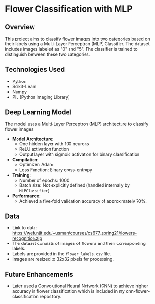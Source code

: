 # Flower Classification with MLP 

## Overview 
This project aims to classify flower images into two categories based on their labels using a Multi-Layer Perceptron (MLP) Classifier. The dataset includes images labeled as "0" and "5". The classifier is trained to distinguish between these two categories.

## Technologies Used 
- Python
- Scikit-Learn
- Numpy
- PIL (Python Imaging Library)

## Deep Learning Model 
The model uses a Multi-Layer Perceptron (MLP) architecture to classify flower images.
- **Model Architecture**:
  - One hidden layer with 100 neurons
  - ReLU activation function
  - Output layer with sigmoid activation for binary classification
- **Compilation**:
  - Optimizer: Adam
  - Loss Function: Binary cross-entropy
- **Training**:
  - Number of epochs: 1000
  - Batch size: Not explicitly defined (handled internally by `MLPClassifier`)
- **Performance**:
  - Achieved a five-fold validation accuracy of approximately 70%.

## Data 
- Link to data: https://web.njit.edu/~usman/courses/cs677_spring21/flowers-recognition.zip
- The dataset consists of images of flowers and their corresponding labels.
- Labels are provided in the `flower_labels.csv` file.
- Images are resized to 32x32 pixels for processing.

## Future Enhancements 
- Later used a Convolutional Neural Network (CNN) to achieve higher accuracy in flower classification which is included in my cnn-flower-classification repository. 
